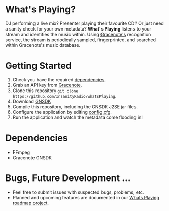 
# What's Playing?
DJ performing a live mix? Presenter playing their favourite CD? Or just need a sanity check for your own metadata? **What's Playing** listens to your stream and identifies the music within. Using [Gracenote's](https://developer.gracenote.com/) recognition service, the stream is periodically sampled, fingerprinted, and searched within Gracenote's music database.

# Getting Started

 1. Check you have the required [dependencies](#depenencies).
 2. Grab an API key from [Gracenote](https://developer.gracenote.com/).
 3. Clone this repository ```git clone https://github.com/InsanityRadio/whatsPlaying```.
 4. Download [GNSDK ](https://developer.gracenote.com/gnsdk)
 5. Compile this repository, including the GNSDK J2SE jar files.
 6. Configure the application by editing [config.cfg](https://github.com/InsanityRadio/whatsPlaying/blob/master/config.cfg).
 7. Run the application and watch the metadata come flooding in!

# Dependencies
 - FFmpeg
 - Gracenote GNSDK

# Bugs, Future Development ...
- Feel free to submit issues with suspected bugs, problems, etc.
- Planned and upcoming features are documented in our [Whats Playing roadmap project](https://github.com/InsanityRadio/whatsPlaying/projects/1). 